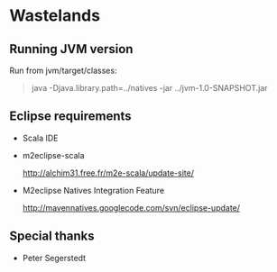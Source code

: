 Wastelands
==========

Running JVM version
-----------------

Run from jvm/target/classes:

> java -Djava.library.path=../natives -jar ../jvm-1.0-SNAPSHOT.jar

Eclipse requirements
--------------------

* Scala IDE

* m2eclipse-scala
  
  http://alchim31.free.fr/m2e-scala/update-site/

* M2eclipse Natives Integration Feature

  http://mavennatives.googlecode.com/svn/eclipse-update/

Special thanks
--------------

 * Peter Segerstedt
